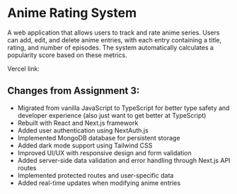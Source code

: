 # Anime Rating System

A web application that allows users to track and rate anime series. Users can add, edit, and delete anime entries, with each entry containing a title, rating, and number of episodes. The system automatically calculates a popularity score based on these metrics.

Vercel link:

## Changes from Assignment 3:
- Migrated from vanilla JavaScript to TypeScript for better type safety and developer experience (also just want to get better at TypeScript)
- Rebuilt with React and Next.js framework
- Added user authentication using NextAuth.js
- Implemented MongoDB database for persistent storage
- Added dark mode support using Tailwind CSS
- Improved UI/UX with responsive design and form validation
- Added server-side data validation and error handling through Next.js API routes
- Implemented protected routes and user-specific data
- Added real-time updates when modifying anime entries